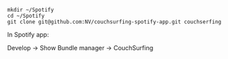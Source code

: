```
mkdir ~/Spotify
cd ~/Spotify
git clone git@github.com:NV/couchsurfing-spotify-app.git couchserfing
```

In Spotify app:

Develop -> Show Bundle manager -> CouchSurfing
